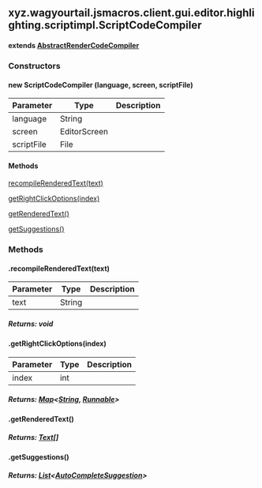 

xyz.wagyourtail.jsmacros.client.gui.editor.highlighting.scriptimpl.ScriptCodeCompiler
-------------------------------------------------------------------------------------

#### extends [AbstractRenderCodeCompiler](1.9.2/xyz/wagyourtail/jsmacros/client/gui/editor/highlighting/AbstractRenderCodeCompiler.html)

### Constructors

#### new ScriptCodeCompiler (language, screen, scriptFile)

| Parameter | Type | Description |
|---|---|---|
| language | String |  |
| screen | EditorScreen |  |
| scriptFile | File |  |



#### Methods

[recompileRenderedText(text)](#recompileRenderedText-String-)


[getRightClickOptions(index)](#getRightClickOptions-int-)


[getRenderedText()](#getRenderedText-)


[getSuggestions()](#getSuggestions-)



### Methods

#### .recompileRenderedText(text)

| Parameter | Type | Description |
|---|---|---|
| text | String |  |

##### Returns: void



#### .getRightClickOptions(index)

| Parameter | Type | Description |
|---|---|---|
| index | int |  |

##### Returns: [Map](https://docs.oracle.com/javase/8/docs/api/index.html?java/util/Map.html)<[String](https://docs.oracle.com/javase/8/docs/api/index.html?java/lang/String.html), [Runnable](https://docs.oracle.com/javase/8/docs/api/index.html?java/lang/Runnable.html)>



#### .getRenderedText()


##### Returns: [Text](https://wagyourtail.xyz/Projects/MinecraftMappingViewer/App?mapping=INTERMEDIARY,YARN&version=1.20.5&search=net/minecraft/text/Text)[]



#### .getSuggestions()


##### Returns: [List](https://docs.oracle.com/javase/8/docs/api/index.html?java/util/List.html)<[AutoCompleteSuggestion](1.9.2/xyz/wagyourtail/jsmacros/client/gui/editor/highlighting/AutoCompleteSuggestion.html)>




